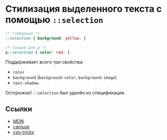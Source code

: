 # Стилизация выделенного текста с помощью `::selection`

```css
/* глобально */
::selection { background: yellow; }

/* только для p */
p::selection { color: red; }
```

Поддерживает всего три свойства:

* `color`
* `background` (`background-color`, `background-image`)
* `text-shadow`

Осторожно! `::selection` был удалён из спецификации.

## Ссылки

* [MDN](https://developer.mozilla.org/en-US/docs/Web/CSS/::selection)
* [caniuse](http://caniuse.com/#feat=css-selection)
* [css-tricks](https://css-tricks.com/almanac/selectors/s/selection/)
